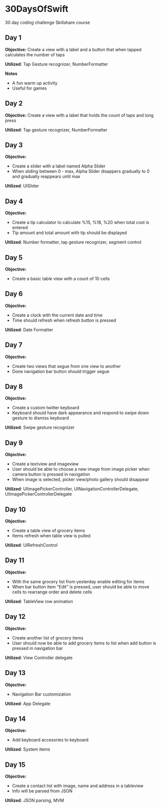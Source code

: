 # 30DaysOfSwift

30 day coding challenge Skillshare course 

## Day 1
**Objective:**
Create a view with a label and a button that when tapped calculates the number of taps

**Utilized**: 
Tap Gesture recognizer, NumberFormatter 

**Notes**
- A fun warm up activity
- Useful for games

## Day 2
**Objective:**
Create a view with a label that holds the count of taps and long press

**Utilized**: 
Tap gesture recognizer, NumberFormatter 



## Day 3
**Objective:**
- Create a slider with a label named Alpha Slider
- When sliding between 0 - max, Alpha Slider disappers gradually to 0 and gradually reappears until max

**Utilized**: 
UISlider

## Day 4 
**Objective:**
- Create a tip calculator to calculate %15, %18, %20 when total cost is entered 
- Tip amount and total amount with tip should be displayed

**Utilized**: 
Number formatter, tap gesture recognizer, segment control

## Day 5 
**Objective:**
- Create a basic table view with a count of 10 cells  


## Day 6
**Objective:**
- Create a clock with the current date and time
- Time should refresh when refresh button is pressed

**Utilized**: 
Date Formatter

## Day 7 
**Objective:**
- Create two views that segue from one view to another 
- Done navigation bar button should trigger segue


## Day 8 
**Objective:**
- Create a custom twitter keyboard
- Keyboard should have dark appearance and respond to swipe down gesture to dismiss keyboard

**Utilized**: 
 Swipe gesture recognizer


## Day 9 
**Objective:**
- Create a textview and imageview  
- User should be able to choose a new image from image picker when camera button is pressed in navigation
- When image is selected, picker view/photo gallery should disappear

**Utilized**: 
UIImagePickerController, UINavigationControllerDelegate, UIImagePickerControllerDelegate

## Day 10 
**Objective:**
- Create a table view of grocery items
- Items refresh when table view is pulled

**Utilized**: 
 UIRefreshControl
 
 ## Day 11 
**Objective:**
- With the same grocery list from yesterday enable editing for items
- When bar button item "Edit" is pressed, user should be able to move cells to rearrange order and delete cells

**Utilized**: 
TableView row animation

## Day 12 
**Objective:**
- Create another list of grocery items
- User should now be able to add grocery items to list when add button is pressed in navigation bar

**Utilized**: 
View Controller delegate

## Day 13 
**Objective:**
- Navigation Bar customization

**Utilized**: 
 App Delegate


## Day 14 
**Objective:**
- Add keyboard accesories to keyboard

**Utilized**: 
 System items
 
 ## Day 15 
**Objective:**
- Create a contact list with image, name and address in a tableview
- Info will be parsed from JSON

**Utilized**: 
JSON parsing, MVM
